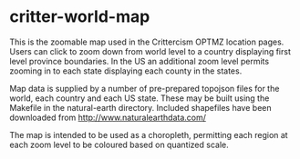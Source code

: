 critter-world-map
=================

This is the zoomable map used in the Crittercism OPTMZ location pages. Users can
click to zoom down from world level to a country displaying first level province
boundaries. In the US an additional zoom level permits zooming in to each state
displaying each county in the states.

Map data is supplied by a number of pre-prepared topojson files for the world,
each country and each US state. These may be built using the Makefile in the
natural-earth directory. Included shapefiles have been downloaded from
http://www.naturalearthdata.com/

The map is intended to be used as a choropleth, permitting each region at each
zoom level to be coloured based on quantized scale.

